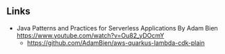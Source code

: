 ## Links 

- Java Patterns and Practices for Serverless Applications By Adam Bien https://www.youtube.com/watch?v=Ou82_yDOcmY
  - https://github.com/AdamBien/aws-quarkus-lambda-cdk-plain